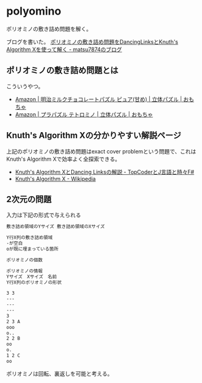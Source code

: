 # polyomino

ポリオミノの敷き詰め問題を解く。

ブログを書いた。
[ポリオミノの敷き詰め問題をDancingLinksとKnuth's Algorithm Xを使って解く - matsu7874のブログ](https://matsu7874.hatenablog.com/entry/2018/07/15/200000)

## ポリオミノの敷き詰め問題とは

こういうやつ。

* [Amazon | 明治ミルクチョコレートパズル ピュア(甘め) | 立体パズル | おもちゃ](https://amzn.to/2LfraiR)
* [Amazon | プラパズル テトロミノ | 立体パズル | おもちゃ](https://amzn.to/2uB1J4f)

## Knuth's Algorithm Xの分かりやすい解説ページ

上記のポリオミノの敷き詰め問題はexact cover problemという問題で、これはKnuth's Algorithm Xで効率よく全探索できる。

* [Knuth's Algorithm XとDancing Linksの解説 - TopCoderとJ言語と時々F#](http://d.hatena.ne.jp/JAPLJ/20090902/1251901464)
* [Knuth's Algorithm X - Wikipedia](https://en.wikipedia.org/wiki/Knuth%27s_Algorithm_X)

## 2次元の問題

入力は下記の形式で与えられる

```txt
敷き詰め領域のYサイズ 敷き詰め領域のXサイズ

Y行X列の敷き詰め領域
-が空白
oが既に埋まっている箇所

ポリオミノの個数

ポリオミノの情報
Yサイズ　Xサイズ　名前
Y行X列のポリオミノの形状
```

```txt
3 3
---
---
---
3
2 3 A
ooo
o..
2 2 B
oo
o.
1 2 C
oo
```

ポリオミノは回転、裏返しを可能と考える。
